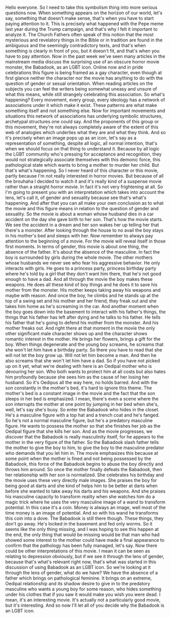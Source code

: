  Hello everyone. So I need to take this symbolism thing into more serious questions now. When something appears on the horizon of our world, let's say, something that doesn't make sense, that's when you have to start paying attention to it. This is precisely what happened with the Pepe meme last year during the Trump campaign, and that's why I felt it important to analyze it. The Church Fathers often speak of this notion that the most mysterious and revelatory things in the Bible or in tradition are found in the ambiguous and the seemingly contradictory texts, and that's when something is clearly in front of you, but it doesn't fit, and that's when you have to pay attention. Now in the past week we've seen many articles in the mainstream media discuss the surprising use of an obscure horror movie monster, the Babadook, as an LGBT icon. Online now and in pride celebrations this figure is being framed as a gay character, even though at first glance neither the character nor the movie has anything to do with the question of gender or sexual orientation. When reading articles on the subjects you can feel the writers being somewhat uneasy and unsure of what this means, while still strangely celebrating this association. So what's happening? Every movement, every group, every ideology has a network of associations under it which make it exist. These patterns are what make something itself and not something else. Now for important movements and situations this network of associations has underlying symbolic structures, archetypal structures one could say. And the proponents of this group or this movement, they're not always completely aware of the extent of this web of analogies which underlies what they are and what they think. And so it's precisely when an image pops up as an icon, let's say as a representation of something, despite all logic, all normal intention, that's when we should focus on that thing to understand it. Because by all logic the LGBT community who's pressing for acceptance and recognition, they would not strategically associate themselves with this demonic force, this pathological state which wants to bring a mother to murder her child. But that's what's happening. So I never heard of this character or this movie, partly because I'm not really interested in horror movies. But because of all the brouhaha I decided to watch it and it's really kind of a suspense movie rather than a straight horror movie. In fact it's not very frightening at all. So I'm going to present you with an interpretation which takes into account the lens, let's call it, of gender and sexuality because see that's what's happening. And after that you can all make your own conclusion as to what the movie and this figure means in relation to the question of gender and sexuality. So the movie is about a woman whose husband dies in a car accident on the day she gave birth to her son. That's how the movie starts. We see the accident in a dream and her son wakes her up telling her that there's a monster. After looking through the house to no avail the boy stays in his mother's bed and sleeps with her. Now remember to always pay attention to the beginning of a movie. For the movie will reveal itself in those first moments. In terms of gender, this movie is about one thing, the absence of the father. It's about the absence of the masculine. In fact the boy is surrounded by girls during the whole movie. The other mothers whose husbands we never see who fear his aggressive behavior. He only interacts with girls. He goes to a princess party, princess birthday party where he's told by a girl that they don't want him there, that he's not good enough to have a dad. And all through the movie the boy makes these weapons. He does all these kind of boy things and he does it to save his mother from the monster. His mother keeps taking away his weapons and maybe with reason. And once the boy, he climbs and he stands up at the top of a swing set and his mother and her friend, they freak out and she takes him home as he's screaming in the car. And another moment when the boy goes down into the basement to interact with his father's things, the things that his father has left after dying and he talks to his father. He tells his father that he's going to defend his mother from the monster. And his mother freaks out. And right there at that moment in the movie the only other significant male character shows up and the character shows romantic interest in the mother. He brings her flowers, brings a gift for the boy. When things degenerate and the young boy screams, he screams that she won't let him have a birthday party. So there you have to read that she will not let the boy grow up. Will not let him become a man. And then he also screams that she won't let him have a dad. So if you have not picked up on it yet, what we're dealing with here is an Oedipal mother who is devouring her son. Who both wants to protect him at all costs but also hates him profoundly because she sees him as the cause of her losing her husband. So it's Oedipus all the way here, no holds barred. And with the son constantly in the mother's bed, it's hard to ignore this theme. The mother's bed is a constant image in the movie and the fact that the son sleeps in her bed is emphasized. I mean, there's even a scene where the son interrupts the mother at one point by jumping in her bed when she's, well, let's say she's busy. So enter the Babadook who hides in the closet. He's a masculine figure with a top hat and a trench coat and he's fanged. So he's not a normal masculine figure, but he's a predatory masculine figure. He wants to possess the mother so that she finishes her job as the Oedipal figure that she kills her son. And as the movie progresses, we discover that the Babadook is really masculinity itself, for he appears to the mother in the very figure of the father. So the Babadook slash father tells the mother to give the boy to him, to give the boy to the masculine predator who demands that you let him in. The movie emphasizes this because at some point when the mother is fined and not being possessed by the Babadook, this force of the Babadook begins to abuse the boy directly and throws him around. So once the mother finally defeats the Babadook, then her relationship with her son is normalized. She celebrates his birthday and the movie uses these very directly male images. She praises the boy for being good at darts and she kind of helps him to be better at darts when before she wanted to take away his darts and his weapons. And she praises his masculine capacity to transform reality when she watches him do a magic trick where he uses the very masculine image of a wand to transform potential. In this case it's a coin. Money is always an image, well most of the time money is an image of potential. And so with his wand he transforms this coin into a dove. The Babadook is still there though. These things, they don't go away. He's locked in the basement and fed only worms. So it seems like the only thing missing, and I was hoping to see this happen at the end, the only thing that would be missing would be that man who had showed some interest to the mother could have made a final appearance to confirm that the pathology has been fully managed, let's say. Now there could be other interpretations of this movie. I mean it can be seen as relating to depression obviously, but if we see it through the lens of gender, because that's what's relevant right now, that's what was started in this discussion of using Babadook as an LGBT icon. So we're looking at it through the lens of gender, what do we have? We have the absence of a father which brings on pathological feminine. It brings on an extreme, Oedipal relationship and its shadow desire to give in to the predatory masculine who wants a young boy for some reason, who hides something under his clothes that if you saw it would make you wish you were dead. I mean, it's an interesting movie. It's actually not a particularly good movie, but it's interesting. And so now I'll let all of you decide why the Babadook is an LGBT icon.